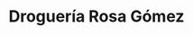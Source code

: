 ---
title: "Droguería Rosa Gómez"
url: /santa-eulalia-del-campo/drogueria-rosa-gomez/
shop: Drogerie
---